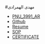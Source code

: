 #مهدی الهمرادی

- [PNU_3991_AR](https://github.com/mehdi-1378/PNU_3991_AR)
- [Github](https://github.com/mehdi-1378)
- [Resume](https://mehdi-1378.github.io/mehdi/)
- [SOP](https://mehdi-1378.github.io/SOP/)
- [CERTIFICATE]()
